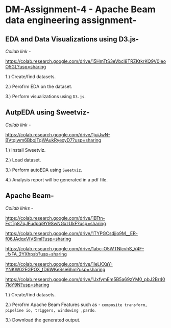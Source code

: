 # DM-Assignment-4 - Apache Beam data engineering assignment-

## EDA and Data Visualizations using D3.js-

*Collab link -*

https://colab.research.google.com/drive/15HmTtS3eVbcl8TRZKtkrKQ9V0leoO5GL?usp=sharing

1.) Create/find datasets.

2.) Perofrm EDA on the dataset.

3.) Perform visualizations using `D3.js`.



## AutpEDA using Sweetviz-

*Collab link -*

https://colab.research.google.com/drive/1juiJwN-BVtqiwm6BbojTqWAukRyexyD7?usp=sharing

1.) Install Sweetviz.

2.) Load dataset.

3.) Perform autoEDA using `Sweetviz`.

4.) Analysis report will be generated in a pdf file.

## Apache Beam-

*Collab links -*

https://colab.research.google.com/drive/1BTtn-FstTp8ZqJFudpqi9Y9SwNGxzUkF?usp=sharing

https://colab.research.google.com/drive/1TYPGCsdjjo9M__ER-f06JAdqxVIVSlml?usp=sharing

https://colab.research.google.com/drive/1abc-O5WTNlcvhS_V4F-_fxFA_2YXhpsb?usp=sharing

https://colab.research.google.com/drive/1leLKXaY-YNKW02EGPOX_fD6WKeSse6hm?usp=sharing

https://colab.research.google.com/drive/1JxfymEm5B5a69zYM0_pbJ2Br407loY9N?usp=sharing


1.) Create/find datasets.

2.) Perofrm Apache Beam Features such as - `composite transform, pipeline io, triggers, windowing ,pardo`.

3.) Download the generated output.



